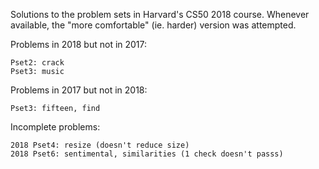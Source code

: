 Solutions to the problem sets in Harvard's CS50 2018 course. Whenever available, the "more comfortable" (ie. harder) version was attempted.

Problems in 2018 but not in 2017:

    Pset2: crack
    Pset3: music

Problems in 2017 but not in 2018:

    Pset3: fifteen, find

Incomplete problems:

    2018 Pset4: resize (doesn't reduce size)
    2018 Pset6: sentimental, similarities (1 check doesn't passs)
